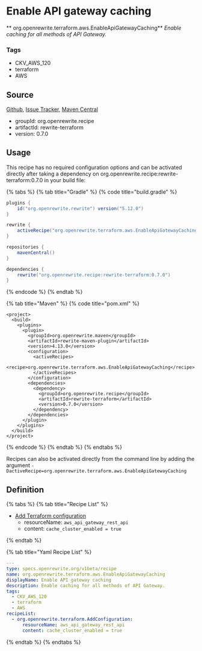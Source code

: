 # Enable API gateway caching

** org.openrewrite.terraform.aws.EnableApiGatewayCaching**
_Enable caching for all methods of API Gateway._

### Tags

* CKV_AWS_120
* terraform
* AWS

## Source

[Github](https://github.com/openrewrite/rewrite-terraform), [Issue Tracker](https://github.com/openrewrite/rewrite-terraform/issues), [Maven Central](https://search.maven.org/artifact/org.openrewrite.recipe/rewrite-terraform/0.7.0/jar)

* groupId: org.openrewrite.recipe
* artifactId: rewrite-terraform
* version: 0.7.0


## Usage

This recipe has no required configuration options and can be activated directly after taking a dependency on org.openrewrite.recipe:rewrite-terraform:0.7.0 in your build file:

{% tabs %}
{% tab title="Gradle" %}
{% code title="build.gradle" %}
```groovy
plugins {
    id("org.openrewrite.rewrite") version("5.12.0")
}

rewrite {
    activeRecipe("org.openrewrite.terraform.aws.EnableApiGatewayCaching")
}

repositories {
    mavenCentral()
}

dependencies {
    rewrite("org.openrewrite.recipe:rewrite-terraform:0.7.0")
}
```
{% endcode %}
{% endtab %}

{% tab title="Maven" %}
{% code title="pom.xml" %}
```markup
<project>
  <build>
    <plugins>
      <plugin>
        <groupId>org.openrewrite.maven</groupId>
        <artifactId>rewrite-maven-plugin</artifactId>
        <version>4.13.0</version>
        <configuration>
          <activeRecipes>
            <recipe>org.openrewrite.terraform.aws.EnableApiGatewayCaching</recipe>
          </activeRecipes>
        </configuration>
        <dependencies>
          <dependency>
            <groupId>org.openrewrite.recipe</groupId>
            <artifactId>rewrite-terraform</artifactId>
            <version>0.7.0</version>
          </dependency>
        </dependencies>
      </plugin>
    </plugins>
  </build>
</project>
```
{% endcode %}
{% endtab %}
{% endtabs %}

Recipes can also be activated directly from the command line by adding the argument `-DactiveRecipe=org.openrewrite.terraform.aws.EnableApiGatewayCaching`

## Definition

{% tabs %}
{% tab title="Recipe List" %}
* [Add Terraform configuration](../../terraform/addconfiguration.md)
  * resourceName: `aws_api_gateway_rest_api`
  * content: `cache_cluster_enabled = true`

{% endtab %}

{% tab title="Yaml Recipe List" %}
```yaml
---
type: specs.openrewrite.org/v1beta/recipe
name: org.openrewrite.terraform.aws.EnableApiGatewayCaching
displayName: Enable API gateway caching
description: Enable caching for all methods of API Gateway.
tags:
  - CKV_AWS_120
  - terraform
  - AWS
recipeList:
  - org.openrewrite.terraform.AddConfiguration:
      resourceName: aws_api_gateway_rest_api
      content: cache_cluster_enabled = true

```
{% endtab %}
{% endtabs %}
